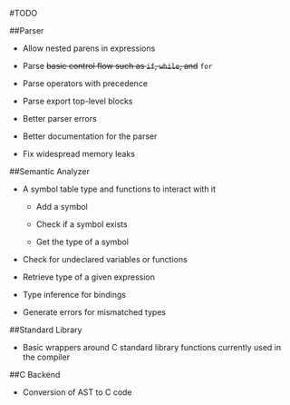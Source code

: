 #TODO

##Parser

- Allow nested parens in expressions

- Parse ~~basic control flow such as `if`, `while`, and~~ `for`

- Parse operators with precedence

- Parse export top-level blocks

- Better parser errors

- Better documentation for the parser

- Fix widespread memory leaks


##Semantic Analyzer

- A symbol table type and functions to interact with it

	- Add a symbol

	- Check if a symbol exists

	- Get the type of a symbol

- Check for undeclared variables or functions

- Retrieve type of a given expression

- Type inference for bindings

- Generate errors for mismatched types

##Standard Library

- Basic wrappers around C standard library functions currently used in the compiler

##C Backend

- Conversion of AST to C code
